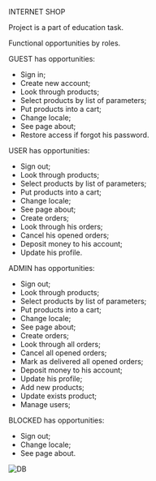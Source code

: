 INTERNET SHOP

Project is a part of education task. 

Functional opportunities by roles.

GUEST has opportunities:

- Sign in;
- Create new account; 
- Look through products; 
- Select products by list of parameters;
- Put products into a cart;
- Change locale;
- See page about;
- Restore access if forgot his password.

USER has opportunities:
- Sign out;
- Look through products;
- Select products by list of parameters;
- Put products into a cart;
- Change locale;
- See page about;
- Create orders;
- Look through his orders;
- Cancel his opened orders;
- Deposit money to his account;
- Update his profile.

ADMIN has opportunities:
- Sign out;
- Look through products;
- Select products by list of parameters;
- Put products into a cart;
- Change locale;
- See page about;
- Create orders;
- Look through all orders;
- Cancel all opened orders;
- Mark as delivered all opened orders;
- Deposit money to his account;
- Update his profile;
- Add new products;
- Update exists product;
- Manage users;

BLOCKED has opportunities:
- Sign out;
- Change locale;
- See page about.

![DB](https://user-images.githubusercontent.com/93134146/175019237-3a286ec8-3cab-4b8e-b80e-9ee6724b3bcd.png)
